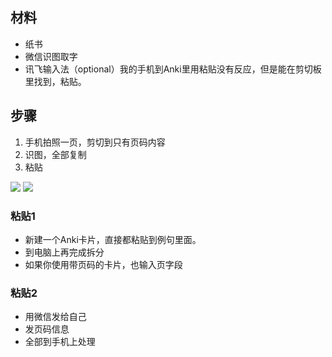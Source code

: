 ## 材料
* 纸书
* 微信识图取字
* 讯飞输入法（optional）我的手机到Anki里用粘贴没有反应，但是能在剪切板里找到，粘贴。

## 步骤
1. 手机拍照一页，剪切到只有页码内容
2. 识图，全部复制
3. 粘贴

![](识图.jpg)
![](粘贴.jpg)



### 粘贴1
* 新建一个Anki卡片，直接都粘贴到例句里面。
* 到电脑上再完成拆分
* 如果你使用带页码的卡片，也输入页字段

### 粘贴2
* 用微信发给自己
* 发页码信息
* 全部到手机上处理

